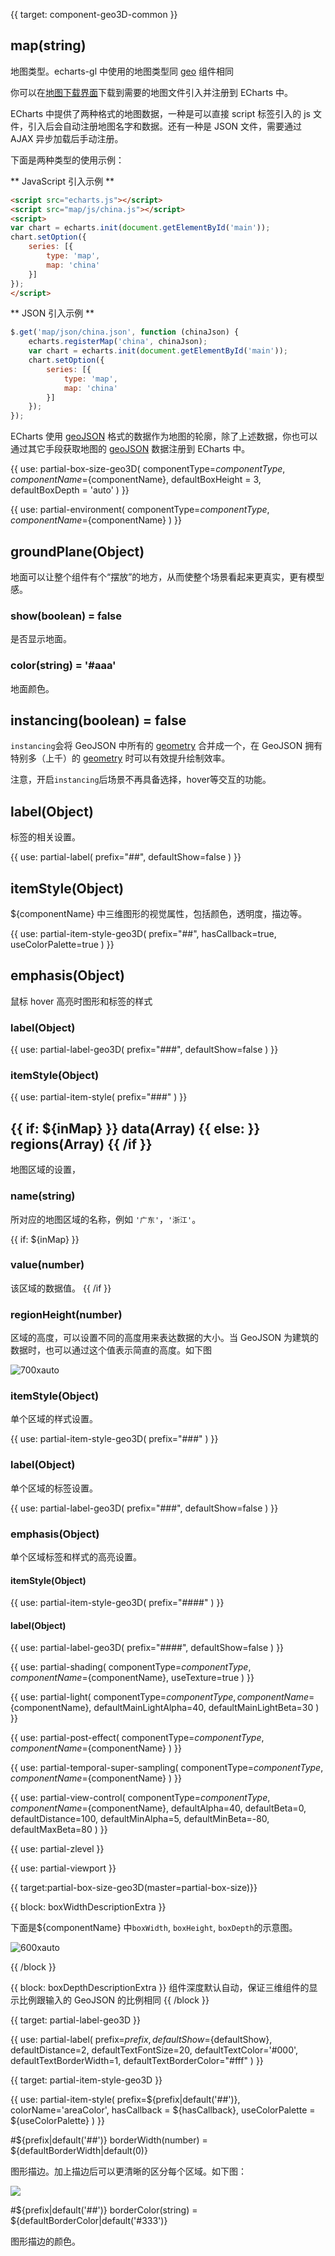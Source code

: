 
{{ target: component-geo3D-common }}

## map(string)

地图类型。echarts-gl 中使用的地图类型同 [geo](http://echarts.baidu.com/option.html#geo.map) 组件相同

你可以在[地图下载界面](http://ecomfe.github.io/echarts-builder-web/map3.html)下载到需要的地图文件引入并注册到 ECharts 中。

ECharts 中提供了两种格式的地图数据，一种是可以直接 script 标签引入的 js 文件，引入后会自动注册地图名字和数据。还有一种是 JSON 文件，需要通过 AJAX 异步加载后手动注册。

下面是两种类型的使用示例：

** JavaScript 引入示例 **

```html
<script src="echarts.js"></script>
<script src="map/js/china.js"></script>
<script>
var chart = echarts.init(document.getElementById('main'));
chart.setOption({
    series: [{
        type: 'map',
        map: 'china'
    }]
});
</script>
```

** JSON 引入示例 **

```js
$.get('map/json/china.json', function (chinaJson) {
    echarts.registerMap('china', chinaJson);
    var chart = echarts.init(document.getElementById('main'));
    chart.setOption({
        series: [{
            type: 'map',
            map: 'china'
        }]
    });
});
```

ECharts 使用 [geoJSON](http://geojson.org/) 格式的数据作为地图的轮廓，除了上述数据，你也可以通过其它手段获取地图的 [geoJSON](http://geojson.org/) 数据注册到 ECharts 中。

{{ use: partial-box-size-geo3D(
    componentType=${componentType},
    componentName=${componentName},
    defaultBoxHeight = 3,
    defaultBoxDepth = 'auto'
) }}

{{ use: partial-environment(
    componentType=${componentType},
    componentName=${componentName}
) }}

## groundPlane(Object)

地面可以让整个组件有个“摆放”的地方，从而使整个场景看起来更真实，更有模型感。

### show(boolean) = false

是否显示地面。

### color(string) = '#aaa'

地面颜色。

## instancing(boolean) = false

`instancing`会将 GeoJSON 中所有的 [geometry](http://geojson.org/geojson-spec.html#geometry-objects) 合并成一个，在 GeoJSON 拥有特别多（上千）的 [geometry](http://geojson.org/geojson-spec.html#geometry-objects) 时可以有效提升绘制效率。

注意，开启`instancing`后场景不再具备选择，hover等交互的功能。

## label(Object)

标签的相关设置。

{{ use: partial-label(
    prefix="##",
    defaultShow=false
) }}

## itemStyle(Object)

${componentName} 中三维图形的视觉属性，包括颜色，透明度，描边等。

{{ use: partial-item-style-geo3D(
    prefix="##",
    hasCallback=true,
    useColorPalette=true
) }}

## emphasis(Object)

鼠标 hover 高亮时图形和标签的样式

### label(Object)

{{ use: partial-label-geo3D(
    prefix="###",
    defaultShow=false
) }}

### itemStyle(Object)

{{ use: partial-item-style(
    prefix="###"
) }}

## {{ if: ${inMap} }} data(Array) {{ else: }} regions(Array) {{ /if }}

地图区域的设置，

### name(string)
所对应的地图区域的名称，例如 `'广东'`，`'浙江'`。

{{ if: ${inMap} }}
### value(number)
该区域的数据值。
{{ /if }}

### regionHeight(number)
区域的高度，可以设置不同的高度用来表达数据的大小。当 GeoJSON 为建筑的数据时，也可以通过这个值表示简直的高度。如下图

![700xauto](~city-region-height.jpg)

### itemStyle(Object)

单个区域的样式设置。

{{ use: partial-item-style-geo3D(
    prefix="###"
) }}

### label(Object)

单个区域的标签设置。

{{ use: partial-label-geo3D(
    prefix="###",
    defaultShow=false
) }}

### emphasis(Object)

单个区域标签和样式的高亮设置。

#### itemStyle(Object)

{{ use: partial-item-style-geo3D(
    prefix="####"
) }}

#### label(Object)

{{ use: partial-label-geo3D(
    prefix="####",
    defaultShow=false
) }}



{{ use: partial-shading(
    componentType=${componentType},
    componentName=${componentName},
    useTexture=true
) }}

{{ use: partial-light(
    componentType=${componentType},
    componentName=${componentName},
    defaultMainLightAlpha=40,
    defaultMainLightBeta=30
) }}

{{ use: partial-post-effect(
    componentType=${componentType},
    componentName=${componentName}
) }}

{{ use: partial-temporal-super-sampling(
    componentType=${componentType},
    componentName=${componentName}
) }}

{{ use: partial-view-control(
    componentType=${componentType},
    componentName=${componentName},
    defaultAlpha=40,
    defaultBeta=0,
    defaultDistance=100,
    defaultMinAlpha=5,
    defaultMinBeta=-80,
    defaultMaxBeta=80
) }}

{{ use: partial-zlevel }}

{{ use: partial-viewport }}




{{ target:partial-box-size-geo3D(master=partial-box-size)}}

{{ block: boxWidthDescriptionExtra }}

下面是${componentName} 中`boxWidth`, `boxHeight`, `boxDepth`的示意图。

![600xauto](~geo-size.png)

{{ /block }}

{{ block: boxDepthDescriptionExtra }}
组件深度默认自动，保证三维组件的显示比例跟输入的 GeoJSON 的比例相同
{{ /block }}



{{ target: partial-label-geo3D }}

{{ use: partial-label(
    prefix=${prefix},
    defaultShow=${defaultShow},
    defaultDistance=2,
    defaultTextFontSize=20,
    defaultTextColor='#000',
    defaultTextBorderWidth=1,
    defaultTextBorderColor="#fff"
) }}

{{ target: partial-item-style-geo3D }}

{{ use: partial-item-style(
    prefix=${prefix|default('##')},
    colorName='areaColor',
    hasCallback = ${hasCallback},
    useColorPalette = ${useColorPalette}
) }}

#${prefix|default('##')} borderWidth(number) = ${defaultBorderWidth|default(0)}

图形描边。加上描边后可以更清晰的区分每个区域。如下图：

![](~geo-border.png)

#${prefix|default('##')} borderColor(string) = ${defaultBorderColor|default('#333')}

图形描边的颜色。
